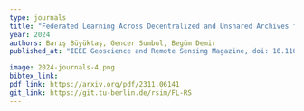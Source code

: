 ```yaml
---
type: journals
title: "Federated Learning Across Decentralized and Unshared Archives for Remote Sensing Image Classification"
year: 2024
authors: Barış Büyüktaş, Gencer Sumbul, Begüm Demir
published_at: "IEEE Geoscience and Remote Sensing Magazine, doi: 10.1109/MGRS.2024.3415391, 2024"

image: 2024-journals-4.png
bibtex_link:
pdf_link: https://arxiv.org/pdf/2311.06141
git_link: https://git.tu-berlin.de/rsim/FL-RS
---
```

